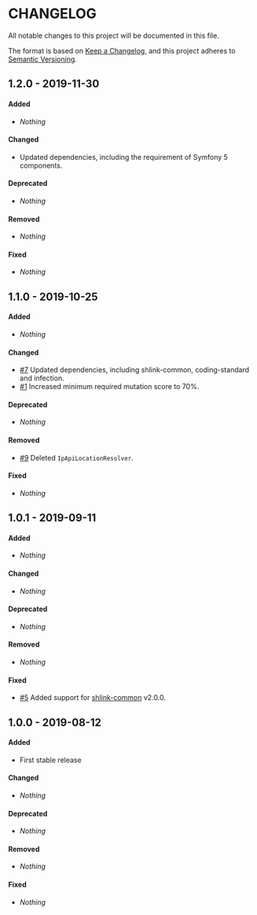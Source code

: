 # CHANGELOG

All notable changes to this project will be documented in this file.

The format is based on [Keep a Changelog](https://keepachangelog.com), and this project adheres to [Semantic Versioning](https://semver.org).

## 1.2.0 - 2019-11-30

#### Added

* *Nothing*

#### Changed

* Updated dependencies, including the requirement of Symfony 5 components.

#### Deprecated

* *Nothing*

#### Removed

* *Nothing*

#### Fixed

* *Nothing*


## 1.1.0 - 2019-10-25

#### Added

* *Nothing*

#### Changed

* [#7](https://github.com/shlinkio/shlink-ip-geolocation/issues/7) Updated dependencies, including shlink-common, coding-standard and infection.
* [#1](https://github.com/shlinkio/shlink-ip-geolocation/issues/1) Increased minimum required mutation score to 70%.

#### Deprecated

* *Nothing*

#### Removed

* [#9](https://github.com/shlinkio/shlink-ip-geolocation/issues/9) Deleted `IpApiLocationResolver`.

#### Fixed

* *Nothing*


## 1.0.1 - 2019-09-11

#### Added

* *Nothing*

#### Changed

* *Nothing*

#### Deprecated

* *Nothing*

#### Removed

* *Nothing*

#### Fixed

* [#5](https://github.com/shlinkio/shlink-ip-geolocation/issues/5) Added support for [shlink-common](https://github.com/shlinkio/shlink-common) v2.0.0.


## 1.0.0 - 2019-08-12

#### Added

* First stable release

#### Changed

* *Nothing*

#### Deprecated

* *Nothing*

#### Removed

* *Nothing*

#### Fixed

* *Nothing*

